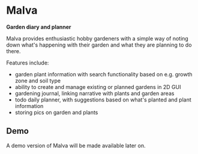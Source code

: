 # Malva

**Garden diary and planner**

Malva provides enthusiastic hobby gardeners with a simple way of noting down what's happening with their garden and what they are planning to do there.

Features include:
- garden plant information with search functionality based on e.g. growth zone and soil type
- ability to create and manage existing or planned gardens in 2D GUI
- gardening journal, linking narrative with plants and garden areas
- todo daily planner, with suggestions based on what's planted and plant information
- storing pics on garden and plants

## Demo

A demo version of Malva will be made available later on.